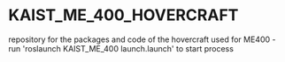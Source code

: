 # KAIST_ME_400_HOVERCRAFT
repository for the packages and code of the hovercraft used for ME400
-run 'roslaunch KAIST_ME_400 launch.launch' to start process

